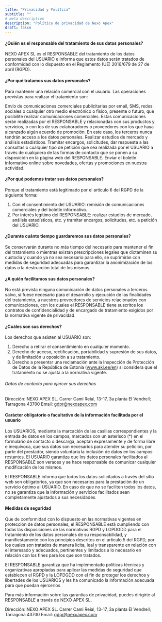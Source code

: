 ```yaml
---
title: "Privacidad y Política"
subtitle: ""
# meta description
description: "Política de privacidad de Nexo Apex"
draft: false
---
```

#### ¿Quién es el responsable del tratamiento de sus datos personales?

NEXO APEX SL es el RESPONSABLE del tratamiento de los datos personales del USUARIO e informa que estos datos serán tratados de conformidad con lo dispuesto en el Reglamento (UE) 2016/679 de 27 de abril (RGPD).

#### ¿Por qué tratamos sus datos personales?

Para mantener una relación comercial con el usuario. Las operaciones previstas para realizar el tratamiento son:

Envío de comunicaciones comerciales publicitarias por email, SMS, redes sociales o cualquier otro medio electrónico o físico, presente o futuro, que posibilite realizar comunicaciones comerciales.
Estas comunicaciones serán realizadas por el RESPONSABLE y relacionadas con sus productos y servicios, o con los de sus colaboradores o proveedores con los que haya alcanzado algún acuerdo de promoción. En este caso, los terceros nunca tendrán acceso a los datos personales.
Realizar estudios de mercado y análisis estadísticos.
Tramitar encargos, solicitudes, dar respuesta a las consultas o cualquier tipo de petición que sea realizada por el USUARIO a través de cualquiera de las formas de contacto que se ponen a su disposición en la página web del RESPONSABLE.
Enviar el boletín informativo online sobre novedades, ofertas y promociones en nuestra actividad.

#### ¿Por qué podemos tratar sus datos personales?

Porque el tratamiento está legitimado por el artículo 6 del RGPD de la siguiente forma:

   1. Con el consentimiento del USUARIO: remisión de comunicaciones comerciales y del boletín informativo.
   2. Por interés legítimo del RESPONSABLE: realizar estudios de mercado, análisis estadísticos, etc. y tramitar encargos, solicitudes, etc. a petición del USUARIO.

#### ¿Durante cuánto tiempo guardaremos sus datos personales?

Se conservarán durante no más tiempo del necesario para mantener el fin del tratamiento o mientras existan prescripciones legales que dictaminen su custodia y cuando ya no sea necesario para ello, se suprimirán con medidas de seguridad adecuadas para garantizar la anonimización de los datos o la destrucción total de los mismos.

#### ¿A quién facilitamos sus datos personales?

No está prevista ninguna comunicación de datos personales a terceros salvo, si fuese necesario para el desarrollo y ejecución de las finalidades del tratamiento, a nuestros proveedores de servicios relacionados con comunicaciones, con los cuales el RESPONSABLE tiene suscritos los contratos de confidencialidad y de encargado de tratamiento exigidos por la normativa vigente de privacidad.

#### ¿Cuáles son sus derechos?

Los derechos que asisten al USUARIO son:

   1. Derecho a retirar el consentimiento en cualquier momento.
   2. Derecho de acceso, rectificación, portabilidad y supresión de sus datos, y de limitación u oposición a su tratamiento.
   3. Derecho a presentar una reclamación ante la Inspección de Protección de Datos de la República de Estonia (www.aki.ee/en) si considera que el tratamiento no se ajusta a la normativa vigente.
###### Datos de contacto para ejercer sus derechos

Dirección: NEXO APEX SL. Carrer Cami Reial, 13-17, 3a planta El Vendrell; Tarragona 43700 Email: gdpr@nexoapex.com

#### Carácter obligatorio o facultativo de la información facilitada por el usuario

Los USUARIOS, mediante la marcación de las casillas correspondientes y la entrada de datos en los campos, marcados con un asterisco (*) en el formulario de contacto o descarga, aceptan expresamente y de forma libre e inequívoca, que sus datos son necesarios para atender su petición, por parte del prestador, siendo voluntaria la inclusión de datos en los campos restantes. El USUARIO garantiza que los datos personales facilitados al RESPONSABLE son veraces y se hace responsable de comunicar cualquier modificación de los mismos.

El RESPONSABLE informa que todos los datos solicitados a través del sitio web son obligatorios, ya que son necesarios para la prestación de un servicio óptimo al USUARIO. En caso de que no se faciliten todos los datos, no se garantiza que la información y servicios facilitados sean completamente ajustados a sus necesidades.

#### Medidas de seguridad

Que de conformidad con lo dispuesto en las normativas vigentes en protección de datos personales, el RESPONSABLE está cumpliendo con todas las disposiciones de las normativas RGPD y LOPDGDD para el tratamiento de los datos personales de su responsabilidad, y manifiestamente con los principios descritos en el artículo 5 del RGPD, por los cuales son tratados de manera lícita, leal y transparente en relación con el interesado y adecuados, pertinentes y limitados a lo necesario en relación con los fines para los que son tratados.

El RESPONSABLE garantiza que ha implementado políticas técnicas y organizativas apropiadas para aplicar las medidas de seguridad que establecen el RGPD y la LOPDGDD con el fin de proteger los derechos y libertades de los USUARIOS y les ha comunicado la información adecuada para que puedan ejercerlos.

Para más información sobre las garantías de privacidad, puedes dirigirte al RESPONSABLE a través de NEXO APEX SL.

Dirección: NEXO APEX SL. Carrer Cami Reial, 13-17, 3a planta El Vendrell; Tarragona 43700 Email: gdpr@nexoapex.com
